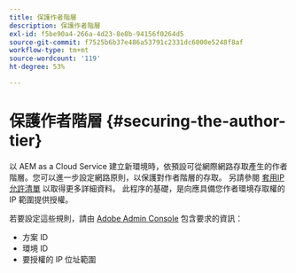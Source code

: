 ```yaml
---
title: 保護作者階層
description: 保護作者階層
exl-id: f5be90a4-266a-4d23-8e8b-94156f0264d5
source-git-commit: f7525b6b37e486a53791c2331dc6000e5248f8af
workflow-type: tm+mt
source-wordcount: '119'
ht-degree: 53%

---
```


# 保護作者階層 {#securing-the-author-tier}

以 AEM as a Cloud Service 建立新環境時，依預設可從網際網路存取產生的作者階層。您可以進一步設定網路原則，以保護對作者階層的存取。 另請參閱 [套用IP允許清單](https://experienceleague.adobe.com/docs/experience-manager-cloud-service/implementing/using-cloud-manager/ip-allow-lists/apply-allow-list.html?lang=en) 以取得更多詳細資料。 此程序的基礎，是向應具備您作者環境存取權的 IP 範圍提供授權。

若要設定這些規則，請由 [Adobe Admin Console](https://adminconsole.adobe.com/) 包含要求的資訊：

* 方案 ID
* 環境 ID
* 要授權的 IP 位址範圍

